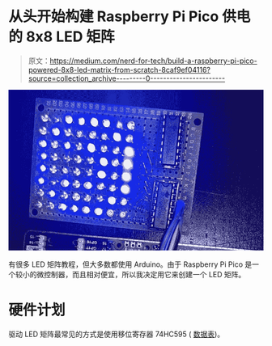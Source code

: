# 从头开始构建 Raspberry Pi Pico 供电的 8x8 LED 矩阵

> 原文：<https://medium.com/nerd-for-tech/build-a-raspberry-pi-pico-powered-8x8-led-matrix-from-scratch-8caf9ef04116?source=collection_archive---------0----------------------->

![](img/b08e18e136685f99e86d3b9cc6da1fe8.png)

有很多 LED 矩阵教程，但大多数都使用 Arduino。由于 Raspberry Pi Pico 是一个较小的微控制器，而且相对便宜，所以我决定用它来创建一个 LED 矩阵。

# 硬件计划

驱动 LED 矩阵最常见的方式是使用移位寄存器 74HC595 ( [数据表](https://www.ti.com/lit/gpn/sn74hc595))。